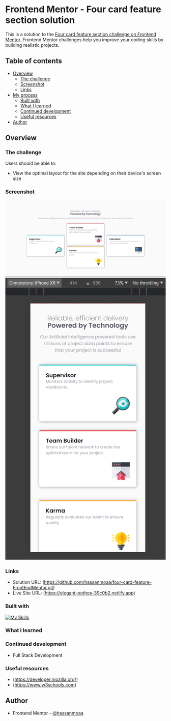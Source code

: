 # Frontend Mentor - Four card feature section solution

This is a solution to the [Four card feature section challenge on Frontend Mentor](https://www.frontendmentor.io/challenges/four-card-feature-section-weK1eFYK). Frontend Mentor challenges help you improve your coding skills by building realistic projects.

## Table of contents

- [Overview](#overview)
  - [The challenge](#the-challenge)
  - [Screenshot](#screenshot)
  - [Links](#links)
- [My process](#my-process)
  - [Built with](#built-with)
  - [What I learned](#what-i-learned)
  - [Continued development](#continued-development)
  - [Useful resources](#useful-resources)
- [Author](#author)

## Overview

### The challenge

Users should be able to:

- View the optimal layout for the site depending on their device's screen size

### Screenshot

![Desktop-photo](solutions/Desk-main.png)
![Mobile-photo](solutions/Mobile-main.png)

### Links

- Solution URL: (https://github.com/hassanmoaa/four-card-feature-FrontEndMentor.git)
- Live Site URL: (https://elegant-pothos-39c0b2.netlify.app)

### Built with

[![My Skills](https://skillicons.dev/icons?i=html,css)](https://skillicons.dev)

### What I learned

### Continued development

- Full Stack Development

### Useful resources

- (https://developer.mozilla.org/)
- (https://www.w3schools.com)

## Author

- Frontend Mentor - [@hassanmoaa](https://www.frontendmentor.io/profile/hassanmoaa)
